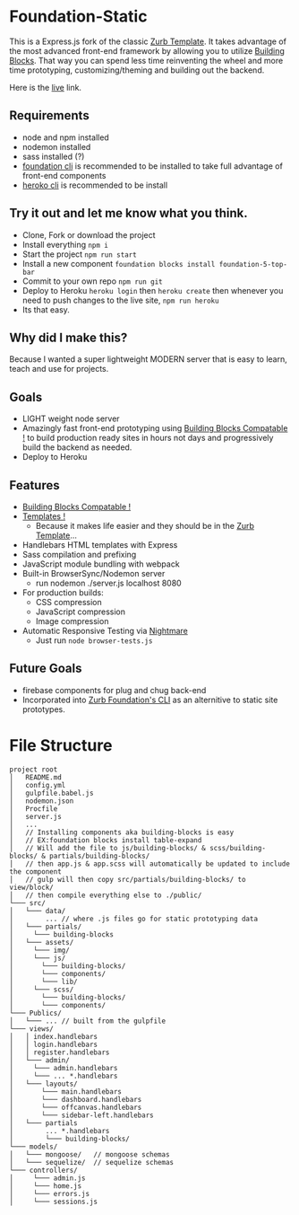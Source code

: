 # Foundation-Static
This is a Express.js fork of the classic [Zurb Template](https://github.com/zurb/foundation-zurb-template/). It takes advantage of the most advanced front-end framework by allowing you to utilize [Building Blocks](foundation.zurb.com/building-blocks/). That way you can spend less time reinventing the wheel and more time prototyping, customizing/theming and building out the backend. 

Here is the [live](https://foundation-static.herokuapp.com/#) link.

## Requirements
- node and npm installed
- nodemon installed
- sass installed (?)
- [foundation cli](https://github.com/zurb/foundation-cli) is recommended to be installed to take full advantage of front-end components
- [heroko cli](https://devcenter.heroku.com/articles/heroku-cli) is recommended to be install


## Try it out and let me know what you think.
- Clone, Fork or download the project
- Install everything ```npm i```
- Start the project ```npm run start```
- Install a new component ```foundation blocks install foundation-5-top-bar```
- Commit to your own repo ```npm run git```
- Deploy to Heroku ```heroku login``` then ```heroku create``` then whenever you need to push changes to the live site, ```npm run heroku```
- Its that easy.

## Why did I make this? 
Because I wanted a super lightweight MODERN server that is easy to learn, teach and use for projects.

## Goals
- LIGHT weight node server
- Amazingly fast front-end prototyping using [Building Blocks Compatable !](http://foundation.zurb.com/building-blocks/) to build production ready sites in hours not days and progressively build the backend as needed.
- Deploy to Heroku

## Features
- [Building Blocks Compatable !](http://foundation.zurb.com/building-blocks/)
- [Templates !](http://foundation.zurb.com/templates.html)
  - Because it makes life easier and they should be in the [Zurb Template](https://github.com/zurb/foundation-zurb-template/)...
- Handlebars HTML templates with Express
- Sass compilation and prefixing
- JavaScript module bundling with webpack
- Built-in BrowserSync/Nodemon server 
  - run nodemon ./server.js localhost 8080
- For production builds:
  - CSS compression
  - JavaScript compression
  - Image compression
- Automatic Responsive Testing via [Nightmare](https://github.com/segmentio/nightmare)
	- Just run ```node browser-tests.js```

## Future Goals
- firebase components for plug and chug back-end
- Incorporated into [Zurb Foundation's CLI](https://github.com/zurb/foundation-cli) as an alternitive to static site prototypes.

# File Structure
```
project root
│   README.md
│   config.yml 
│   gulpfile.babel.js
│   nodemon.json
│   Procfile
│   server.js
│   ...
│   // Installing components aka building-blocks is easy
│   // EX:foundation blocks install table-expand
│   // Will add the file to js/building-blocks/ & scss/building-blocks/ & partials/building-blocks/
│   // then app.js & app.scss will automatically be updated to include the component
│   // gulp will then copy src/partials/building-blocks/ to view/block/ 
│   // then compile everything else to ./public/
└─── src/
│   └─── data/
│        ... // where .js files go for static prototyping data
│   └─── partials/
│     └─── building-blocks
│   └─── assets/
│     └─── img/
│     └─── js/
│       └─── building-blocks/
│       └─── components/
│       └─── lib/
│     └─── scss/
│       └─── building-blocks/
│       └─── components/
└─── Publics/
│   └─── ... // built from the gulpfile  
└─── views/
│   │ index.handlebars
│   │ login.handlebars
│   │ register.handlebars
│   └─── admin/
│     └─── admin.handlebars
│     └─── ... *.handlebars
│   └─── layouts/
│       └─── main.handlebars
│       └─── dashboard.handlebars
│       └─── offcanvas.handlebars
│       └─── sidebar-left.handlebars
│   └─── partials
│        ... *.handlebars
│        └─── building-blocks/
└─── models/
│   └─── mongoose/   // mongoose schemas 
│   └─── sequelize/  // sequelize schemas
└─── controllers/
│     └─── admin.js
│     └─── home.js
│     └─── errors.js
│     └─── sessions.js
```
